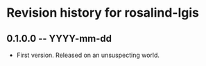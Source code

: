 # Revision history for rosalind-lgis

## 0.1.0.0 -- YYYY-mm-dd

* First version. Released on an unsuspecting world.
